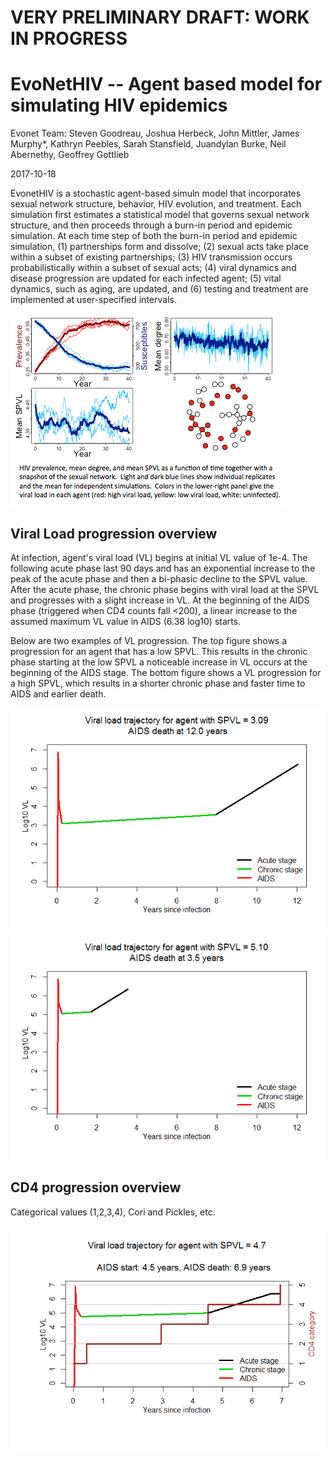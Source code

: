 VERY PRELIMINARY DRAFT: WORK IN PROGRESS
================
EvoNetHIV -- Agent based model for simulating HIV epidemics
================
Evonet Team: Steven Goodreau, Joshua Herbeck, John Mittler, James Murphy\*, Kathryn Peebles, Sarah Stansfield, Juandylan Burke, Neil Abernethy, Geoffrey Gottlieb

2017-10-18

EvonetHIV is a stochastic agent-based simuln model that incorporates sexual network structure, behavior, HIV evolution, and treatment. Each simulation first estimates a statistical model that governs sexual network structure, and then proceeds through a burn-in period and epidemic simulation. At each time step of both the burn-in period and epidemic simulation, (1) partnerships form and dissolve; (2) sexual acts take place within a subset of existing partnerships; (3) HIV transmission occurs probabilistically within a subset of sexual acts; (4) viral dynamics and disease progression are updated for each infected agent; (5) vital dynamics, such as aging, are updated, and (6) testing and treatment are implemented at user-specified intervals.

![](./img/Prev_mean_degree_network_pic.png)

## Viral Load progression overview
At infection, agent's viral load (VL) begins at initial VL value of 1e-4. The following acute phase last 90 days and has an exponential increase to the peak of the acute phase and then a bi-phasic decline to the SPVL value. After the acute phase, the chronic phase begins with viral load at the SPVL and progresses with a slight increase in VL. At the beginning of the AIDS phase (triggered when CD4 counts fall &lt;200), a linear increase to the assumed maximum VL value in AIDS (6.38 log10) starts.

Below are two examples of VL progression. The top figure shows a progression for an agent that has a low SPVL. This results in the chronic phase starting at the low SPVL a noticeable increase in VL occurs at the beginning of the AIDS stage. The bottom figure shows a VL progression for a high SPVL, which results in a shorter chronic phase and faster time to AIDS and earlier death.

![](./img/vlfig1.png)
![](./img/vlfig2.png)

## CD4 progression overview
Categorical values (1,2,3,4), Cori and Pickles, etc.

![](./img/cd4_1.png)
